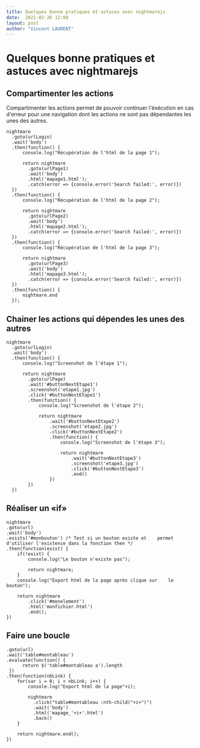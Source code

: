 ```yaml
---
title: Quelques bonne pratiques et astuces avec nightmarejs
date:  2021-02-26 12:00
layout: post
author: "Vincent LAURENT"
---
```


# Quelques bonne pratiques et astuces avec nightmarejs


## Compartimenter les actions

Compartimenter les actions permet de pouvoir continuer l'éxécution en cas d'erreur pour une navigation dont les actions ne sont pas dépendantes les unes des autres.

    nightmare
      .goto(urlLogin)
      .wait('body')
      .then(function() {
          console.log("Récupération de l'html de la page 1");
    
          return nightmare
            .goto(urlPage1)
            .wait('body')
            .html('mapage1.html');
            .catch(error => {console.error('Search failed:', error)})
      })
      .then(function() {
          console.log("Récupération de l'html de la page 2");
    
          return nightmare
            .goto(urlPage2)
            .wait('body')
            .html('mapage2.html');
            .catch(error => {console.error('Search failed:', error)})
      })
      .then(function() {
          console.log("Récupération de l'html de la page 3");
    
          return nightmare
            .goto(urlPage3)
            .wait('body')
            .html('mapage3.html');
            .catch(error => {console.error('Search failed:', error)})
      })
      .then(function() {
          nightmare.end
      });

## Chainer les actions qui dépendes les unes des autres

    nightmare
      .goto(urlLogin)
      .wait('body')
      .then(function() {
          console.log("Screenshot de l'étape 1");
    
          return nightmare
            .goto(urlPage)
            .wait('#buttonNextEtape1')
            .screenshot('etape1.jpg')
            .click('#buttonNextEtape1')
            .then(function() {
                console.log("Screenshot de l'étape 2");
    
                return nightmare
                    .wait('#buttonNextEtape2')
                    .screenshot('etape2.jpg')
                    .click('#buttonNextEtape2')
                    .then(function() {
                        console.log("Screenshot de l'étape 3");
    
                        return nightmare
                            .wait('#buttonNextEtape3')
                            .screenshot('etape3.jpg')
                            .click('#buttonNextEtape3')
                            .end()
                    })
            })
      })

## Réaliser un «if»

    nightmare
    .goto(url)
    .wait('body')
    .exists('#monbouton') /* Test si un bouton existe et    permet d'utiliser l'existence dans la fonction then */
    .then(function(exist) {
        if(!exist) {
            console.log("Le bouton n'existe pas");
            
            return nightmare;
        }
        console.log("Export html de la page après clique sur    le bouton");
        
        return nightmare
            .click('#monelement')
            .html('monfichier.html')
            .end();
    })

## Faire une boucle

    .goto(url)
    .wait('table#montableau')
    .evaluate(function() {
          return $('table#montableau a').length
     })
    .then(function(nbLink) {
        for(var i = 0; i < nbLink; i++) {
            console.log("Export html de la page"+i);
  
            nightmare
              .click("table#montableau :nth-child("+i+")")
              .wait('body')
              .html('mapage_'+i+'.html')
              .back()
        }
  
        return nightmare.end();
    })
